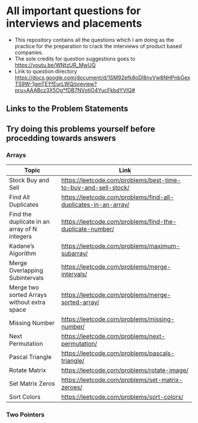 # All important questions for interviews and placements
* This repository contains all the questions which I am doing as the practice for the preparation to crack the interviews of product based companies.
* The sole credits for question suggestions goes to https://youtu.be/WNtzUR_MwUQ
* Link to question directory https://docs.google.com/document/d/1SM92efk8oDl8nyVw8NHPnbGexTS9W-1gmTEYfEurLWQ/preview?pru=AAABcz3X5Og*fDB7NVotiO4YucFkbdYVIQ#

## Links to the Problem Statements
## Try doing this problems yourself before procedding towards answers
### Arrays

Topic | Link 
------------------- | ---------------------
Stock Buy and Sell | https://leetcode.com/problems/best-time-to-buy-and-sell-stock/
Find All Duplicates | https://leetcode.com/problems/find-all-duplicates-in-an-array/
Find the duplicate in an array of N integers | https://leetcode.com/problems/find-the-duplicate-number/
Kadane’s Algorithm | https://leetcode.com/problems/maximum-subarray/
Merge Overlapping Subintervals | https://leetcode.com/problems/merge-intervals/
Merge two sorted Arrays without extra space | https://leetcode.com/problems/merge-sorted-array/
Missing Number | https://leetcode.com/problems/missing-number/
Next Permutation | https://leetcode.com/problems/next-permutation/
Pascal Triangle | https://leetcode.com/problems/pascals-triangle/
Rotate Matrix | https://leetcode.com/problems/rotate-image/
Set Matrix Zeros | https://leetcode.com/problems/set-matrix-zeroes/
Sort Colors | https://leetcode.com/problems/sort-colors/

### Two Pointers



